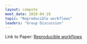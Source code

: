 ```yaml
---
layout: compute
meet_date: 2018-04-19
topic: "Reproducible workflows"
leaders: "Group Discussion"
---
```


Link to Paper: [Reproducible workflows](http://datasci.kitzes.com/lessons/python/reproducible_workflow.html)

